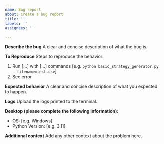 ```yaml
---
name: Bug report
about: Create a bug report
title: ''
labels: ''
assignees: ''

---
```


**Describe the bug**
A clear and concise description of what the bug is.

**To Reproduce**
Steps to reproduce the behavior:
1. Run [...] with [...] commands [e.g. `python basic_strategy_generator.py --filename=test.csv`]
2. See error

**Expected behavior**
A clear and concise description of what you expected to happen.

**Logs**
Upload the logs printed to the terminal.

**Desktop (please complete the following information):**
 - OS: [e.g. Windows]
 - Python Version: [e.g. 3.11]

**Additional context**
Add any other context about the problem here.
